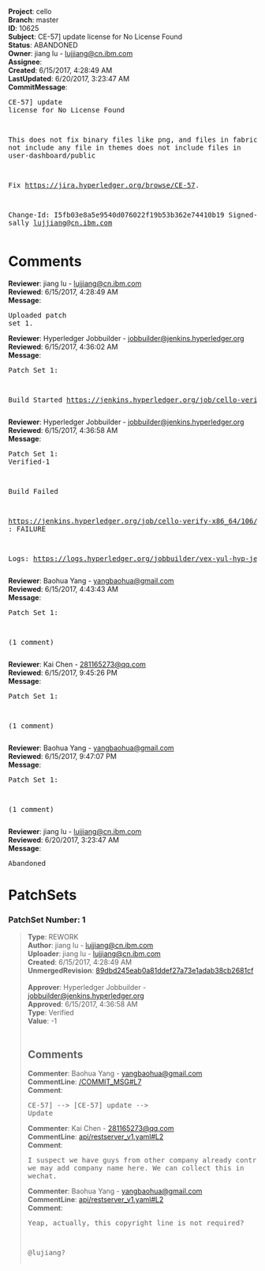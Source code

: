 <strong>Project</strong>: cello<br><strong>Branch</strong>: master<br><strong>ID</strong>: 10625<br><strong>Subject</strong>: CE-57] update license for No License Found<br><strong>Status</strong>: ABANDONED<br><strong>Owner</strong>: jiang lu - lujjiang@cn.ibm.com<br><strong>Assignee</strong>:<br><strong>Created</strong>: 6/15/2017, 4:28:49 AM<br><strong>LastUpdated</strong>: 6/20/2017, 3:23:47 AM<br><strong>CommitMessage</strong>:<br><pre>CE-57] update license for No License Found

This does not fix binary files like png, and files in fabric-1.0
does not include any file in themes
does not include files in user-dashboard/public

Fix https://jira.hyperledger.org/browse/CE-57.

Change-Id: I5fb03e8a5e9540d076022f19b53b362e74410b19
Signed-off-by: sally <lujjiang@cn.ibm.com>
</pre><h1>Comments</h1><strong>Reviewer</strong>: jiang lu - lujjiang@cn.ibm.com<br><strong>Reviewed</strong>: 6/15/2017, 4:28:49 AM<br><strong>Message</strong>: <pre>Uploaded patch set 1.</pre><strong>Reviewer</strong>: Hyperledger Jobbuilder - jobbuilder@jenkins.hyperledger.org<br><strong>Reviewed</strong>: 6/15/2017, 4:36:02 AM<br><strong>Message</strong>: <pre>Patch Set 1:

Build Started https://jenkins.hyperledger.org/job/cello-verify-x86_64/106/</pre><strong>Reviewer</strong>: Hyperledger Jobbuilder - jobbuilder@jenkins.hyperledger.org<br><strong>Reviewed</strong>: 6/15/2017, 4:36:58 AM<br><strong>Message</strong>: <pre>Patch Set 1: Verified-1

Build Failed 

https://jenkins.hyperledger.org/job/cello-verify-x86_64/106/ : FAILURE

Logs: https://logs.hyperledger.org/jobbuilder/vex-yul-hyp-jenkins-1/cello-verify-x86_64/106</pre><strong>Reviewer</strong>: Baohua Yang - yangbaohua@gmail.com<br><strong>Reviewed</strong>: 6/15/2017, 4:43:43 AM<br><strong>Message</strong>: <pre>Patch Set 1:

(1 comment)</pre><strong>Reviewer</strong>: Kai Chen - 281165273@qq.com<br><strong>Reviewed</strong>: 6/15/2017, 9:45:26 PM<br><strong>Message</strong>: <pre>Patch Set 1:

(1 comment)</pre><strong>Reviewer</strong>: Baohua Yang - yangbaohua@gmail.com<br><strong>Reviewed</strong>: 6/15/2017, 9:47:07 PM<br><strong>Message</strong>: <pre>Patch Set 1:

(1 comment)</pre><strong>Reviewer</strong>: jiang lu - lujjiang@cn.ibm.com<br><strong>Reviewed</strong>: 6/20/2017, 3:23:47 AM<br><strong>Message</strong>: <pre>Abandoned</pre><h1>PatchSets</h1><h3>PatchSet Number: 1</h3><blockquote><strong>Type</strong>: REWORK<br><strong>Author</strong>: jiang lu - lujjiang@cn.ibm.com<br><strong>Uploader</strong>: jiang lu - lujjiang@cn.ibm.com<br><strong>Created</strong>: 6/15/2017, 4:28:49 AM<br><strong>UnmergedRevision</strong>: [89dbd245eab0a81ddef27a73e1adab38cb2681cf](https://github.com/hyperledger-gerrit-archive/cello/commit/89dbd245eab0a81ddef27a73e1adab38cb2681cf)<br><br><strong>Approver</strong>: Hyperledger Jobbuilder - jobbuilder@jenkins.hyperledger.org<br><strong>Approved</strong>: 6/15/2017, 4:36:58 AM<br><strong>Type</strong>: Verified<br><strong>Value</strong>: -1<br><br><h2>Comments</h2><strong>Commenter</strong>: Baohua Yang - yangbaohua@gmail.com<br><strong>CommentLine</strong>: [/COMMIT_MSG#L7](https://github.com/hyperledger-gerrit-archive/cello/blob/89dbd245eab0a81ddef27a73e1adab38cb2681cf//COMMIT_MSG#L7)<br><strong>Comment</strong>: <pre>CE-57] --> [CE-57]
update --> Update</pre><strong>Commenter</strong>: Kai Chen - 281165273@qq.com<br><strong>CommentLine</strong>: [api/restserver_v1.yaml#L2](https://github.com/hyperledger-gerrit-archive/cello/blob/89dbd245eab0a81ddef27a73e1adab38cb2681cf/api/restserver_v1.yaml#L2)<br><strong>Comment</strong>: <pre>I suspect we have guys from other company already contributed code, we may add company name here. We can collect this in wechat.</pre><strong>Commenter</strong>: Baohua Yang - yangbaohua@gmail.com<br><strong>CommentLine</strong>: [api/restserver_v1.yaml#L2](https://github.com/hyperledger-gerrit-archive/cello/blob/89dbd245eab0a81ddef27a73e1adab38cb2681cf/api/restserver_v1.yaml#L2)<br><strong>Comment</strong>: <pre>Yeap, actually, this copyright line is not required?

@lujiang?</pre></blockquote>